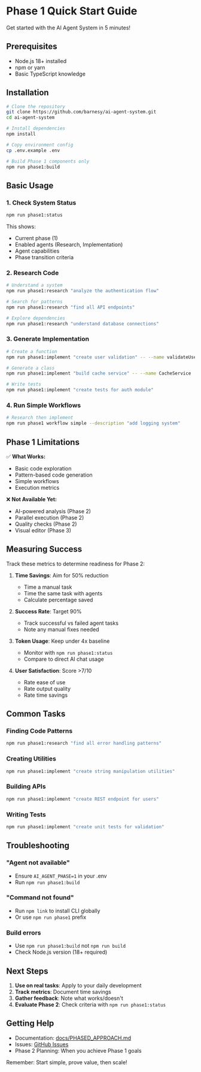 # Phase 1 Quick Start Guide

Get started with the AI Agent System in 5 minutes!

## Prerequisites

- Node.js 18+ installed
- npm or yarn
- Basic TypeScript knowledge

## Installation

```bash
# Clone the repository
git clone https://github.com/barnesy/ai-agent-system.git
cd ai-agent-system

# Install dependencies
npm install

# Copy environment config
cp .env.example .env

# Build Phase 1 components only
npm run phase1:build
```

## Basic Usage

### 1. Check System Status

```bash
npm run phase1:status
```

This shows:
- Current phase (1)
- Enabled agents (Research, Implementation)
- Agent capabilities
- Phase transition criteria

### 2. Research Code

```bash
# Understand a system
npm run phase1:research "analyze the authentication flow"

# Search for patterns
npm run phase1:research "find all API endpoints"

# Explore dependencies
npm run phase1:research "understand database connections"
```

### 3. Generate Implementation

```bash
# Create a function
npm run phase1:implement "create user validation" -- --name validateUser

# Generate a class
npm run phase1:implement "build cache service" -- --name CacheService

# Write tests
npm run phase1:implement "create tests for auth module"
```

### 4. Run Simple Workflows

```bash
# Research then implement
npm run phase1 workflow simple --description "add logging system"
```

## Phase 1 Limitations

✅ **What Works:**
- Basic code exploration
- Pattern-based code generation
- Simple workflows
- Execution metrics

❌ **Not Available Yet:**
- AI-powered analysis (Phase 2)
- Parallel execution (Phase 2)
- Quality checks (Phase 2)
- Visual editor (Phase 3)

## Measuring Success

Track these metrics to determine readiness for Phase 2:

1. **Time Savings**: Aim for 50% reduction
   - Time a manual task
   - Time the same task with agents
   - Calculate percentage saved

2. **Success Rate**: Target 90%
   - Track successful vs failed agent tasks
   - Note any manual fixes needed

3. **Token Usage**: Keep under 4x baseline
   - Monitor with `npm run phase1:status`
   - Compare to direct AI chat usage

4. **User Satisfaction**: Score >7/10
   - Rate ease of use
   - Rate output quality
   - Rate time savings

## Common Tasks

### Finding Code Patterns
```bash
npm run phase1:research "find all error handling patterns"
```

### Creating Utilities
```bash
npm run phase1:implement "create string manipulation utilities"
```

### Building APIs
```bash
npm run phase1:implement "create REST endpoint for users"
```

### Writing Tests
```bash
npm run phase1:implement "create unit tests for validation"
```

## Troubleshooting

### "Agent not available"
- Ensure `AI_AGENT_PHASE=1` in your .env
- Run `npm run phase1:build`

### "Command not found"
- Run `npm link` to install CLI globally
- Or use `npm run phase1` prefix

### Build errors
- Use `npm run phase1:build` not `npm run build`
- Check Node.js version (18+ required)

## Next Steps

1. **Use on real tasks**: Apply to your daily development
2. **Track metrics**: Document time savings
3. **Gather feedback**: Note what works/doesn't
4. **Evaluate Phase 2**: Check criteria with `npm run phase1:status`

## Getting Help

- Documentation: [docs/PHASED_APPROACH.md](docs/PHASED_APPROACH.md)
- Issues: [GitHub Issues](https://github.com/barnesy/ai-agent-system/issues)
- Phase 2 Planning: When you achieve Phase 1 goals

Remember: Start simple, prove value, then scale!